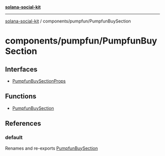 [**solana-social-kit**](../../../README.md)

***

[solana-social-kit](../../../README.md) / components/pumpfun/PumpfunBuySection

# components/pumpfun/PumpfunBuySection

## Interfaces

- [PumpfunBuySectionProps](interfaces/PumpfunBuySectionProps.md)

## Functions

- [PumpfunBuySection](functions/PumpfunBuySection.md)

## References

### default

Renames and re-exports [PumpfunBuySection](functions/PumpfunBuySection.md)
